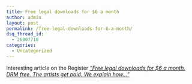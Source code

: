 ```yaml
---
title: Free legal downloads for $6 a month
author: admin
layout: post
permalink: /free-legal-downloads-for-6-a-month/
dsq_thread_id:
  - 26007710
categories:
  - Uncategorized
---
```

Interesting article on the&nbsp;Register&nbsp;*[&#8220;Free legal downloads for $6 a month. DRM free. The artists get paid. We explain how&#8230;&#8221;][1]*

 [1]: http://www.theregister.co.uk/content/6/35260.html
